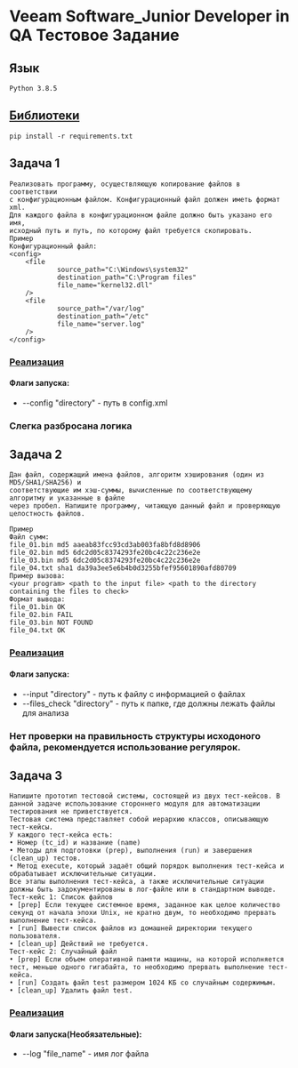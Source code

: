 # Veeam Software_Junior Developer in QA Тестовое Задание

## Язык
    Python 3.8.5

## [Библиотеки](requirements.txt)
    pip install -r requirements.txt

## Задача 1
    Реализовать программу, осуществляющую копирование файлов в соответствии
    с конфигурационным файлом. Конфигурационный файл должен иметь формат xml.
    Для каждого файла в конфигурационном файле должно быть указано его имя,
    исходный путь и путь, по которому файл требуется скопировать.
    Пример
    Конфигурационный файл:
    <config>
        <file
                source_path="C:\Windows\system32"
                destination_path="C:\Program files"
                file_name="kernel32.dll"
        />
        <file
                source_path="/var/log"
                destination_path="/etc"
                file_name="server.log"
        />
    </config>

### [Реализация](1_task)

#### Флаги запуска:
* --config "directory" - путь в config.xml 
### Слегка разбросана логика

## Задача 2
    Дан файл, содержащий имена файлов, алгоритм хэширования (один из MD5/SHA1/SHA256) и 
    соответствующие им хэш-суммы, вычисленные по соответствующему алгоритму и указанные в файле 
    через пробел. Напишите программу, читающую данный файл и проверяющую целостность файлов.
   
    Пример
    Файл сумм:
    file_01.bin md5 aaeab83fcc93cd3ab003fa8bfd8d8906
    file_02.bin md5 6dc2d05c8374293fe20bc4c22c236e2e
    file_03.bin md5 6dc2d05c8374293fe20bc4c22c236e2e
    file_04.txt sha1 da39a3ee5e6b4b0d3255bfef95601890afd80709
    Пример вызова:  
    <your program> <path to the input file> <path to the directory containing the files to check>
    Формат вывода:
    file_01.bin OK
    file_02.bin FAIL
    file_03.bin NOT FOUND
    file_04.txt OK



### [Реализация](2_task)

#### Флаги запуска:
* --input "directory" - путь к файлу с информацией о файлах 
* --files_check "directory" - путь к папке, где должны лежать файлы для анализа
### Нет проверки на правильность структуры исходоного файла, рекомендуется использование регулярок.

## Задача 3
    Напишите прототип тестовой системы, состоящей из двух тест-кейсов. В данной задаче использование стороннего модуля для автоматизации тестирования не приветствуется.
    Тестовая система представляет собой иерархию классов, описывающую тест-кейсы. 
    У каждого тест-кейса есть:
    • Номер (tc_id) и название (name)
    • Методы для подготовки (prep), выполнения (run) и завершения (clean_up) тестов. 
    • Метод execute, который задаёт общий порядок выполнения тест-кейса и обрабатывает исключительные ситуации. 
    Все этапы выполнения тест-кейса, а также исключительные ситуации должны быть задокументированы в лог-файле или в стандартном выводе.
    Тест-кейс 1: Список файлов
    • [prep] Если текущее системное время, заданное как целое количество секунд от начала эпохи Unix, не кратно двум, то необходимо прервать выполнение тест-кейса.
    • [run] Вывести список файлов из домашней директории текущего пользователя.
    • [clean_up] Действий не требуется.
    Тест-кейс 2: Случайный файл
    • [prep] Если объем оперативной памяти машины, на которой исполняется тест, меньше одного гигабайта, то необходимо прервать выполнение тест-кейса.
    • [run] Создать файл test размером 1024 КБ со случайным содержимым.
    • [clean_up] Удалить файл test.

### [Реализация](3_task)

#### Флаги запуска(Необязательные):
* --log "file_name" - имя лог файла
    
